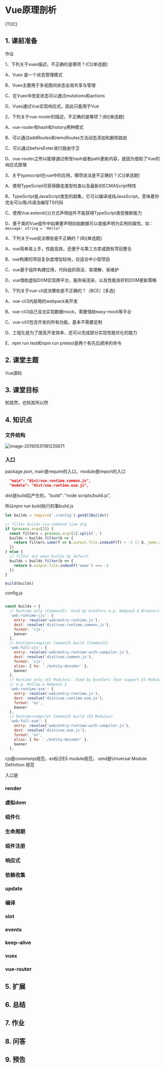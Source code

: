 



# Vue原理剖析



[TOC]



## 1. 课前准备

作业

1、下列关于vuex描述，不正确的是哪项？(C)[单选题]

A、Vuex 是一个状态管理模式

B、Vuex主要用于多视图间状态全局共享与管理

C、在Vuex中改变状态可以通过mutations和actions

D、Vuex通过Vue实现响应式，因此只能用于Vue

2、下列关于vue-router的描述，不正确的是哪项？(B)[单选题]

A、vue-router有hash和history两种模式

B、可以通过addRoutes和remoRoutes方法动态添加和删除路由

C、可以通过beforeEnter进行路由守卫

D、vue-router之所以能够通过修改hash或者path更新内容，是因为借助了Vue的响应式原理

3、关于typescript在vue中的应用，哪项说法是不正确的？(C)[单选题]

A、使用TypeScript可获得静态类型检查以及最新的ECMAScript特性

B、TypeScript是JavaScript类型的超集，它可以编译成纯JavaScript。意味着你完全可以用JS语法编写TS代码

C、使用Vue.extend({})方式声明组件不能获得TypeScript类型推断能力

D、基于类的Vue组件中如果要声明初始数据可以直接声明为实例的属性，如：`message: string = 'Hello!'`

4、下列关于vue说法哪些是不正确的？(B)[单选题]

A、vue简单易上手，性能高效，还便于与第三方库或既有项目整合

B、vue构建的项目复杂度增加较快，仅适合中小型项目

C、vue基于组件构建应用，代码组织简洁、易理解、易维护

D、vue借助虚拟DOM实现跨平台，服务端渲染，以及性能良好的DOM更新策略

5、下列关于vue-cli说法哪些是不正确的？（BCE）[多选]

A、vue-cli3内部用的webpack来开发

B、vue-cli3自己没法实现数据mock，需要借助easy-mock等平台

C、vue-cli3包含开发的所有功能，基本不需要定制

D、工程化是为了提高开发效率，还可以完成部分实现性能优化的能力

E、npm run test和npm run pretest是两个有先后顺序的命令







## 2. 课堂主题

Vue源码

## 3. 课堂目标

知其然，也知其所以然



## 4. 知识点

### 文件结构

![image-20190531181235671](assets/image-20190531181235671-9297555.png)



### 入口

package.json, main是require的入口，module是import的入口

```json
  "main": "dist/vue.runtime.common.js",
  "module": "dist/vue.runtime.esm.js",
```

dist是build后产生的，"build": "node scripts/build.js",

所以npm run build执行的事build.js

```js
let builds = require('./config').getAllBuilds()

// filter builds via command line arg
if (process.argv[2]) {
  const filters = process.argv[2].split(',')
  builds = builds.filter(b => {
    return filters.some(f => b.output.file.indexOf(f) > -1 || b._name.indexOf(f) > -1)
  })
} else {
  // filter out weex builds by default
  builds = builds.filter(b => {
    return b.output.file.indexOf('weex') === -1
  })
}

build(builds)
```



config.js

```js

const builds = {
  // Runtime only (CommonJS). Used by bundlers e.g. Webpack & Browserify
  'web-runtime-cjs': {
    entry: resolve('web/entry-runtime.js'),
    dest: resolve('dist/vue.runtime.common.js'),
    format: 'cjs',
    banner
  },
  // Runtime+compiler CommonJS build (CommonJS)
  'web-full-cjs': {
    entry: resolve('web/entry-runtime-with-compiler.js'),
    dest: resolve('dist/vue.common.js'),
    format: 'cjs',
    alias: { he: './entity-decoder' },
    banner
  },
  // Runtime only (ES Modules). Used by bundlers that support ES Modules,
  // e.g. Rollup & Webpack 2
  'web-runtime-esm': {
    entry: resolve('web/entry-runtime.js'),
    dest: resolve('dist/vue.runtime.esm.js'),
    format: 'es',
    banner
  },
  // Runtime+compiler CommonJS build (ES Modules)
  'web-full-esm': {
    entry: resolve('web/entry-runtime-with-compiler.js'),
    dest: resolve('dist/vue.esm.js'),
    format: 'es',
    alias: { he: './entity-decoder' },
    banner
  },
```

cjs是commonjs规范，es标识ES module规范， umd是Universal Module Definition 规范

入口是

### render



### 虚拟dom



###  组件化



### 生命周期



### 组件注册



### 响应式



### 依赖收集



### update



### 编译



### slot



### events



### keep-alive





### vuex



### vue-router



### 



## 5. 扩展



## 6. 总结



## 7. 作业



## 8. 问答



## 9. 预告











